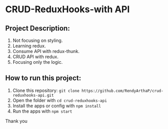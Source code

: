 # CRUD-ReduxHooks-with API

## Project Description:
1. Not focusing on styling.
2. Learning redux.
3. Consume API with redux-thunk.
4. CRUD API with redux.
5. Focusing only the logic.

## How to run this project:
1. Clone this repository: `git clone https://github.com/RendyArthaP/crud-reduxhooks-api.git`
2. Open the folder with `cd crud-reduxhooks-api`
3. Install the apps or config with `npm install`
4. Run the apps with `npm start`

Thank you
